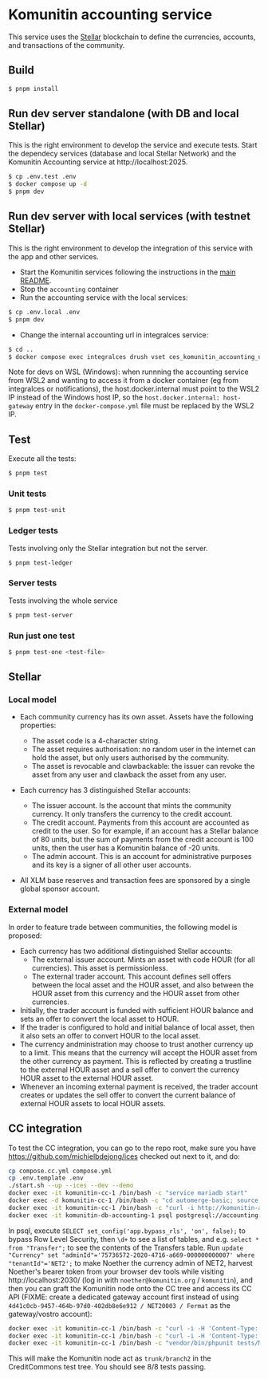 # Komunitin accounting service

This service uses the [Stellar](https://stellar.org) blockchain to define the currencies, accounts, and transactions of the community.

## Build
```bash
$ pnpm install
```

## Run dev server standalone (with DB and local Stellar)
This is the right environment to develop the service and execute tests. Start the dependecy services (database and local Stellar Network) and the Komunitin Accounting service at http://localhost:2025.
```bash
$ cp .env.test .env
$ docker compose up -d
$ pnpm dev
```

## Run dev server with local services (with testnet Stellar)
This is the right environment to develop the integration of this service with the app and other services. 
- Start the Komunitin services following the instructions in the [main README](../README.md).
- Stop the `accounting` container
- Run the accounting service with the local services:
```bash
$ cp .env.local .env
$ pnpm dev
```
- Change the internal accounting url in integralces service:
```bash
$ cd ..
$ docker compose exec integralces drush vset ces_komunitin_accounting_url_internal http://host.docker.internal:2025 
```

Note for devs on WSL (Windows): when runnning the accounting service from WSL2 and wanting to access it from a docker container (eg from integralces or notifications), the host.docker.internal must point to the WSL2 IP instead of the Windows host IP, so the `host.docker.internal: host-gateway` entry in the `docker-compose.yml` file must be replaced by the WSL2 IP.

## Test
Execute all the tests:
```bash
$ pnpm test
```
### Unit tests
```bash
$ pnpm test-unit
```

### Ledger tests
Tests involving only the Stellar integration but not the server.
```bash
$ pnpm test-ledger
```
### Server tests
Tests involving the whole service
```bash
$ pnpm test-server
```

### Run just one test
```bash
$ pnpm test-one <test-file>
```

## Stellar


### Local model
 - Each community currency has its own asset. Assets have the following properties:
   - The asset code is a 4-character string.
   - The asset requires authorisation: no random user in the internet can hold the asset, but only users authorised by the community.
   - The asset is revocable and clawbackable: the issuer can revoke the asset from any user and clawback the asset from any user.

 - Each currency has 3 distinguished Stellar accounts:
   - The issuer account. Is the account that mints the community currency. It only transfers the currency to the credit account.
   - The credit account. Payments from this account are accounted as credit to the user. So for example, if an account has a Stellar balance of 80 units, but the sum of payments from the credit account is 100 units, then the user has a Komunitin balance of -20 units.
   - The admin account. This is an account for administrative purposes and its key is a signer of all other user accounts.

- All XLM base reserves and transaction fees are sponsored by a single global sponsor account.

### External model
In order to feature trade between communities, the following model is proposed:
  - Each currency has two additional distinguished Stellar accounts:
    - The external issuer account. Mints an asset with code HOUR (for all currencies). This asset is permissionless.
    - The external trader account. This account defines sell offers between the local asset and the HOUR asset, and also between the HOUR asset from this currency and the HOUR asset from other currencies.
  - Initially, the trader account is funded with sufficient HOUR balance and sets an offer to convert the local asset to HOUR.
  - If the trader is configured to hold and initial balance of local asset, then it also sets an offer to convert HOUR to the local asset.
  - The currency andministration may choose to trust another currency up to a limit. This means that the currency will accept the HOUR asset from the other currency as payment. This is reflected by creating a trustline to the external HOUR asset and a sell offer to convert the currency HOUR asset to the external HOUR asset.
  - Whenever an incoming external payment is received, the trader account creates or updates the sell offer to convert the current balance of external HOUR assets to local HOUR assets.

## CC integration
To test the CC integration, you can go to the repo root, make sure you have https://github.com/michielbdejong/ices checked out next to it, and do:
```sh
cp compose.cc.yml compose.yml
cp .env.template .env
./start.sh --up --ices --dev --demo
docker exec -it komunitin-cc-1 /bin/bash -c "service mariadb start"
docker exec -d komunitin-cc-1 /bin/bash -c "cd automerge-basic; source ~/.bashrc; npm start"
docker exec -it komunitin-cc-1 /bin/bash -c "curl -i http://komunitin-accounting-1:2025/"
docker exec -it komunitin-db-accounting-1 psql postgresql://accounting:accounting@localhost:5432/accounting
```

In psql, execute `SELECT set_config('app.bypass_rls', 'on', false);` to bypass Row Level Security, then `\d+` to see a list of tables, and e.g. `select * from "Transfer";` to see the contents of the Transfers table. Run `update "Currency" set "adminId"='75736572-2020-4716-a669-000000000007' where "tenantId"='NET2';` to make Noether the currency admin of NET2, harvest Noether's bearer token from your browser dev tools while visiting http://localhost:2030/ (log in with `noether@komunitin.org` / `komunitin`), and then you can graft the Komunitin node onto the CC tree and access its CC API (FIXME: create a dedicated gateway account first instead of using `4d41c0cb-9457-464b-97d0-402db8e6e912 / NET20003 / Fermat` as the gateway/vostro account):

```sh
docker exec -it komunitin-cc-1 /bin/bash -c "curl -i -H 'Content-Type: application/json' -H 'Authorization: Bearer eyJ0eXAiOiJKV1QiLCJhbGciOiJSUzI1NiJ9.eyJpZCI6ImUwM2Q2ZmQ5OTE4ZGU3NjUyOTcyODQ4YTViNDVlOWNlMjE4YzY0ZjMiLCJqdGkiOiJlMDNkNmZkOTkxOGRlNzY1Mjk3Mjg0OGE1YjQ1ZTljZTIxOGM2NGYzIiwiaXNzIjoiaHR0cDpcL1wvbG9jYWxob3N0OjIwMjlcLyIsImF1ZCI6ImtvbXVuaXRpbi1hcHAiLCJzdWIiOiI3IiwiZXhwIjoxNzQzNTAwNTIyLCJpYXQiOjE3NDM0OTY5MjIsInRva2VuX3R5cGUiOiJiZWFyZXIiLCJzY29wZSI6ImtvbXVuaXRpbl9zb2NpYWwga29tdW5pdGluX2FjY291bnRpbmcgZW1haWwgb2ZmbGluZV9hY2Nlc3Mgb3BlbmlkIHByb2ZpbGUifQ.RKahmd_Pc-8NVkwb6Xcio9uRQtCIhebWz97Mf0fKrv0BFuFSmK-AEGFsyGp7_HXJiDo8GBmWgI30-KX1XV4Mav73CX2T4clWp5tHJlx9360Jk-u92MzI7H7R1aEq809IGfRRXZF5r42SIGCTfpgzOK1n9Dyx88_9GTY_khWKsnUJjWXb8q1Z17djV3QqW9ardtnoq_qhAHZIfTHCm_HsDFKL8M5g4C8qhD6zDAr_j-1rYFcT4zKMeVakXh2blZFcj9USWwKhHu7A7kbnb21ddsirsX-dcCcgqJByfxmpy2niZk4B02CXgSWh6nTWOrh4CO1-MeuGHYfH-7KlDLikPg' -X POST -d'{\"data\":{\"attributes\":{\"ccNodeName\":\"trunk\",\"lastHash\":\"trunk\",\"vostroId\":\"4d41c0cb-9457-464b-97d0-402db8e6e912\"},\"relationships\":{\"vostro\":{\"data\":{\"type\":\"account\",\"id\":\"4d41c0cb-9457-464b-97d0-402db8e6e912\"}}}}}' http://komunitin-accounting-1:2025/NET2/creditCommonsNodes"
docker exec -it komunitin-cc-1 /bin/bash -c "curl -i -H 'Content-Type: application/json' -H 'cc-node: trunk' -H 'last-hash: trunk' http://komunitin-accounting-1:2025/NET2/cc/"
docker exec -it komunitin-cc-1 /bin/bash -c "vendor/bin/phpunit tests/MultiNodeTest.php"
```
This will make the Komunitin node act as `trunk/branch2` in the CreditCommons test tree. You should see 8/8 tests passing.
